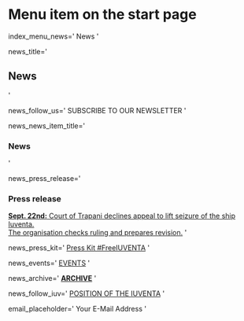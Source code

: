 # Menu item on the start page
index_menu_news='
News
'

news_title='
## News
'

news_follow_us='
SUBSCRIBE TO OUR NEWSLETTER
'

news_news_item_title='
### News
'

news_press_release='
### Press release

[**Sept. 22nd:** Court of Trapani declines appeal to lift seizure of the ship Iuventa.  
The organisation checks ruling and prepares revision.](../f/files/press_release_170922.pdf) 
'

news_press_kit='
[Press Kit #FreeIUVENTA](./press)
'

news_events='
[EVENTS](https://www.facebook.com/pg/JugendRettet/events/)
'

news_archive='
**[ARCHIVE](./archive)**
'

news_follow_iuv='
[POSITION OF THE IUVENTA](./mission#current)
'

email_placeholder='
Your E-Mail Address
'

